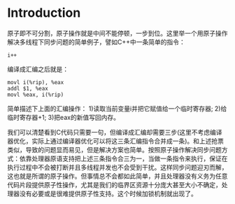 

# Introduction
原子即不可分割，原子操作就是中间不能停顿，一步到位。这里举一个用原子操作解决多线程下同步问题的简单例子，譬如C++中一条简单的指令：
```
i++
```
编译成汇编之后就是：
```
movl i(%rip), %eax
addl $1, %eax
movl %eax, i(%rip)
```
简单描述下上面的汇编操作：
1)读取当前变量i并把它赋值给一个临时寄存器;
2)给临时寄存器+1;
3)把eax的新值写回内存。

我们可以清楚看到C代码只需要一句，但编译成汇编却需要三步(这里不考虑编译器优化，实际上通过编译器优化可以将这三条汇编指令合并成一条)。和上述抢票 类似，导致的问题显而易见，但是解决方案也简单。按照原子操作解决同步问题方式：依靠处理器原语支持把上述三条指令合三为一，当做一条指令来执行，保证在 执行过程中不会被打断并且多线程并发也不会受到干扰。这样同步问题迎刃而解，这也就是所谓的原子操作。但事情总不会都如此简单，并且处理器没有义务为任意 代码片段提供原子性操作，尤其是我们的临界区资源十分庞大甚至大小不确定，处理器没有必要或是很难提供原子性支持。这个时候加锁机制就出现了。



